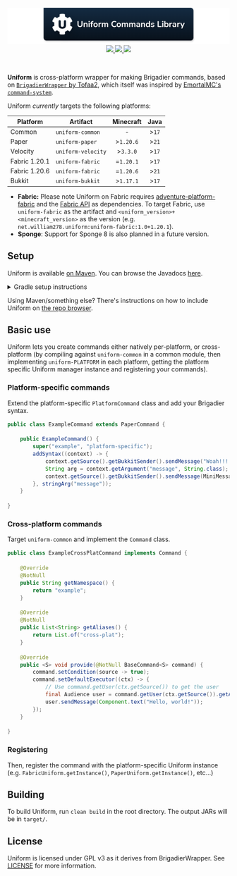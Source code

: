 <!--suppress ALL -->
<p align="center">
    <img src="images/banner.png" alt="Claim Operations Library" />
    <a href="https://github.com/WiIIiam278/Uniform/actions/workflows/ci.yml">
        <img src="https://img.shields.io/github/actions/workflow/status/WiIIiam278/Uniform/ci.yml?branch=master&logo=github"/>
    </a> 
    <a href="https://repo.william278.net/#/releases/net/william278/uniform/">
        <img src="https://repo.william278.net/api/badge/latest/releases/net/william278/uniform/uniform-common?color=00fb9a&name=Maven&prefix=v"/>
    </a> 
    <a href="https://discord.gg/tVYhJfyDWG">
        <img src="https://img.shields.io/discord/818135932103557162.svg?label=&logo=discord&logoColor=fff&color=7389D8&labelColor=6A7EC2" />
    </a> 
</p>
<br/>

**Uniform** is cross-platform wrapper for making Brigadier commands, based on [`BrigadierWrapper` by Tofaa2](https://github.com/Tofaa2/BrigadierWrapper/), which itself was inspired by [EmortalMC's `command-system`](https://github.com/emortalmc/command-system).

Uniform _currently_ targets the following platforms:

| Platform      | Artifact           | Minecraft  |  Java  |
|---------------|--------------------|:----------:|:------:|
| Common        | `uniform-common`   |     -      | \>`17` |
| Paper         | `uniform-paper`    | \>`1.20.6` | \>`21` |
| Velocity      | `uniform-velocity` | \>`3.3.0`  | \>`17` |
| Fabric 1.20.1 | `uniform-fabric`   | =`1.20.1`  | \>`17` |
| Fabric 1.20.6 | `uniform-fabric`   | =`1.20.6`  | \>`21` |
| Bukkit        | `uniform-bukkit`   | \>`1.17.1` | \>`17` |

* **Fabric:** Please note Uniform on Fabric requires [adventure-platform-fabric](https://docs.advntr.dev/platform/fabric.html) and the [Fabric API](https://fabricmc.net/) as dependencies. To target Fabric, use `uniform-fabric` as the artifact and `<uniform_version>+<minecraft_version>` as the version (e.g. `net.william278.uniform:uniform-fabric:1.0+1.20.1`).
* **Sponge**: Support for Sponge 8 is also planned in a future version.

## Setup
Uniform is available [on Maven](https://repo.william278.net/#/releases/net/william278/uniform/). You can browse the Javadocs [here](https://repo.william278.net/javadoc/releases/net/william278/uniform/latest).

<details>
<summary>Gradle setup instructions</summary> 

First, add the Maven repository to your `build.gradle` file:
```groovy
repositories {
    maven { url "https://repo.william278.net/releases" }
}
```

Then, add the dependency itself. Replace `VERSION` with the latest release version. (e.g., `1.0`) and `PLATFORM` with the platform you are targeting (e.g., `paper`). If you want to target pre-release "snapshot" versions (not recommended), you should use the `/snapshots` repository instead.

```groovy
dependencies {
    implementation "net.william278.uniform:uniform-PLATFORM:VERSION"
}
```
</details>

Using Maven/something else? There's instructions on how to include Uniform on [the repo browser](https://repo.william278.net/#/releases/net/william278/uniform).

## Basic use
Uniform lets you create commands either natively per-platform, or cross-platform (by compiling against `uniform-common` in a common module, then implementing `uniform-PLATFORM` in each platform, getting the platform specific Uniform manager instance and registering your commands).

### Platform-specific commands
Extend the platform-specific `PlatformCommand` class and add your Brigadier syntax.

```java
public class ExampleCommand extends PaperCommand {

    public ExampleCommand() {
        super("example", "platform-specific");
        addSyntax((context) -> {
            context.getSource().getBukkitSender().sendMessage("Woah!!!!");
            String arg = context.getArgument("message", String.class);
            context.getSource().getBukkitSender().sendMessage(MiniMessage.miniMessage().deserialize(arg));
        }, stringArg("message"));
    }

}
```

### Cross-platform commands
Target `uniform-common` and implement the `Command` class.

```java
public class ExampleCrossPlatCommand implements Command {

    @Override
    @NotNull
    public String getNamespace() {
        return "example";
    }

    @Override
    @NotNull
    public List<String> getAliases() {
        return List.of("cross-plat");
    }

    @Override
    public <S> void provide(@NotNull BaseCommand<S> command) {
        command.setCondition(source -> true);
        command.setDefaultExecutor((ctx) -> {
            // Use command.getUser(ctx.getSource()) to get the user
            final Audience user = command.getUser(ctx.getSource()).getAudience();
            user.sendMessage(Component.text("Hello, world!"));
        });
    }

}
```

### Registering
Then, register the command with the platform-specific Uniform instance (e.g. `FabricUniform.getInstance()`, `PaperUniform.getInstance()`, etc...)

## Building
To build Uniform, run `clean build` in the root directory. The output JARs will be in `target/`.

## License
Uniform is licensed under GPL v3 as it derives from BrigadierWrapper. See [LICENSE](https://github.com/WiIIiam278/Uniform/raw/master/LICENSE) for more information.